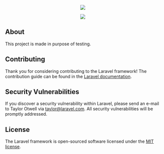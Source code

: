 <p align="center"><img src="https://laravel.com/assets/img/components/logo-laravel.svg"></p>
<p align="center"><img src="https://www.shareicon.net/data/256x256/2015/09/11/99371_javascript_512x512.png"></p>

## About
    
This project is made in purpose of testing.

## Contributing

Thank you for considering contributing to the Laravel framework! The contribution guide can be found in the [Laravel documentation](https://laravel.com/docs/contributions).

## Security Vulnerabilities

If you discover a security vulnerability within Laravel, please send an e-mail to Taylor Otwell via [taylor@laravel.com](mailto:taylor@laravel.com). All security vulnerabilities will be promptly addressed.

## License

The Laravel framework is open-sourced software licensed under the [MIT license](https://opensource.org/licenses/MIT).
